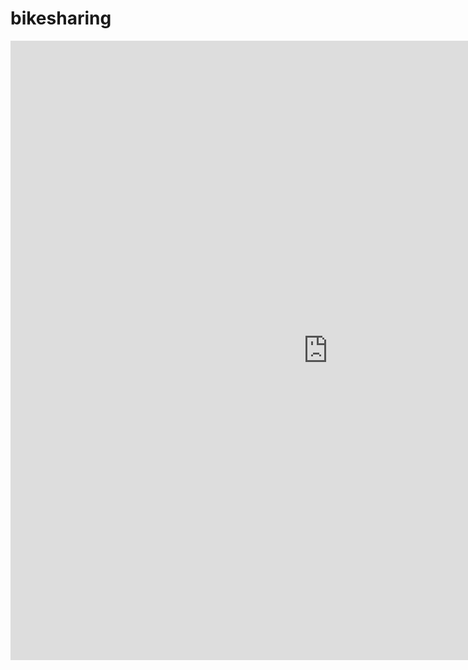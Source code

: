 # bikesharing

<center><iframe src="https://public.tableau.com/views/Module14Challenge_16122839309400/KeyCitibikeMetrics?:language=en&:display_count=y&publish=yes&:origin=viz_share_link" width="1016" height="991" frameborder="0"></iframe></center>
